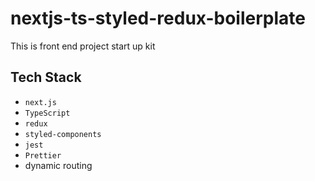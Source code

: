 # nextjs-ts-styled-redux-boilerplate

This is front end project start up kit

## Tech Stack

- `next.js`
- `TypeScript`
- `redux`
- `styled-components`
- `jest`
- `Prettier`
- dynamic routing
